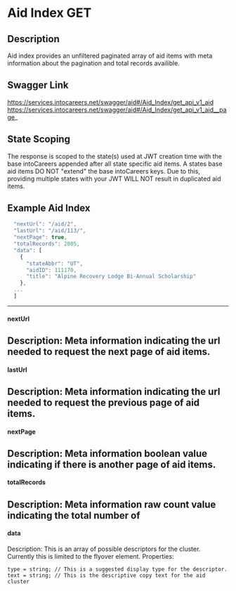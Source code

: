# Aid Index GET

## Description
Aid index provides an unfiltered paginated array of aid items with meta information about the pagination and total records availible.

## Swagger Link
https://services.intocareers.net/swagger/aid#/Aid_Index/get_api_v1_aid
https://services.intocareers.net/swagger/aid#/Aid_Index/get_api_v1_aid__page_

## State Scoping

The response is scoped to the state(s) used at JWT creation time with the base intoCareers appended after all state specific aid items.  A states base aid items DO NOT "extend" the base intoCareers keys.  Due to this, providing multiple states with your JWT WILL NOT result in duplicated aid items.

## Example Aid Index

```javascript
  "nextUrl": "/aid/2",
  "lastUrl": "/aid/113/",
  "nextPage": true,
  "totalRecords": 2805,
  "data": [
    {
      "stateAbbr": "UT",
      "aidID": 111170,
      "title": "Alpine Recovery Lodge Bi-Annual Scholarship"
    },
  ...
  ]
```

------------
#### nextUrl
Description: Meta information indicating the url needed to request the next page of aid items.
------------
#### lastUrl
Description: Meta information indicating the url needed to request the previous page of aid items.
------------
#### nextPage
Description: Meta information boolean value indicating if there is another page of aid items.
------------
#### totalRecords
Description:   Meta information raw count value indicating the total number of 
------------
#### data
Description:  This is an array of possible descriptors for the cluster.  Currently this is limited to the flyover element.
Properties:
````
type = string; // This is a suggested display type for the descriptor.
text = string; // This is the descriptive copy text for the aid cluster
````